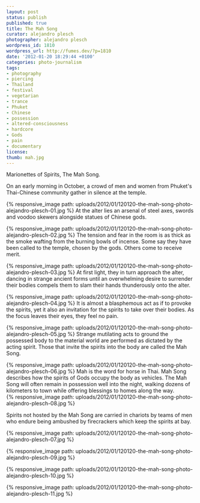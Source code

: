 ```yaml
---
layout: post
status: publish
published: true
title: The Mah Song
curator: alejandro plesch
photographer: alejandro plesch
wordpress_id: 1810
wordpress_url: http://fumes.dev/?p=1810
date: '2012-01-20 18:29:44 +0100'
categories: photo-journalism
tags:
- photography
- piercing
- Thailand
- festival
- vegetarian
- trance
- Phuket
- Chinese
- possession
- altered-consciousness
- hardcore
- Gods
- pain
- documentary
license:
thumb: mah.jpg
---
```

Marionettes of Spirits, The Mah Song. 

On an early morning in October, a crowd of men and women from Phuket's Thai-Chinese community gather in silence at the temple. 

{% responsive_image path: uploads/2012/01/120120-the-mah-song-photo-alejandro-plesch-01.jpg %}
At the alter lies an arsenal of steel axes, swords and voodoo skewers alongside statues of Chinese gods. 

{% responsive_image path: uploads/2012/01/120120-the-mah-song-photo-alejandro-plesch-02.jpg %}
The tension and fear in the room is as thick as the smoke wafting from the burning bowls of incense. Some say they have been called to the temple, chosen by the gods. Others come to receive merit.  

{% responsive_image path: uploads/2012/01/120120-the-mah-song-photo-alejandro-plesch-03.jpg %}
At first light, they in turn approach the alter, dancing in strange ancient forms until an overwhelming desire to surrender their bodies compels them to slam their hands thunderously onto the alter. 

{% responsive_image path: uploads/2012/01/120120-the-mah-song-photo-alejandro-plesch-04.jpg %}
It is almost a blasphemous act as if to provoke the spirits, yet it also an invitation for the spirits to take over their bodies. As the focus leaves their eyes, they feel no pain.  

{% responsive_image path: uploads/2012/01/120120-the-mah-song-photo-alejandro-plesch-05.jpg %}
Strange mutilating acts to ground the possessed body to the material world are performed as dictated by the acting spirit. Those that invite the spirits into the body are called the Mah Song. 

{% responsive_image path: uploads/2012/01/120120-the-mah-song-photo-alejandro-plesch-06.jpg %}
Mah is the word for horse in Thai. Mah Song describes how the spirits of Gods occupy the body as vehicles. The Mah Song will often remain in possession well into the night, walking dozens of kilometers to town while offering blessings to homes along the way.  
{% responsive_image path: uploads/2012/01/120120-the-mah-song-photo-alejandro-plesch-08.jpg %}

Spirits not hosted by the Mah Song are carried in chariots by teams of men who endure being ambushed by firecrackers which keep the spirits at bay.  

{% responsive_image path: uploads/2012/01/120120-the-mah-song-photo-alejandro-plesch-07.jpg %}

{% responsive_image path: uploads/2012/01/120120-the-mah-song-photo-alejandro-plesch-09.jpg %}

{% responsive_image path: uploads/2012/01/120120-the-mah-song-photo-alejandro-plesch-10.jpg %}

{% responsive_image path: uploads/2012/01/120120-the-mah-song-photo-alejandro-plesch-11.jpg %}




